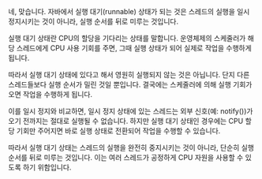 네, 맞습니다. 자바에서 실행 대기(runnable) 상태가 되는 것은 스레드의 실행을 일시 정지시키는 것이 아니라, 실행 순서를 뒤로 미루는 것입니다.

실행 대기 상태란 CPU의 할당을 기다리는 상태를 말합니다. 운영체제의 스케줄러가 해당 스레드에게 CPU 사용 기회를 주면, 그때 실행 상태가 되어 실제로 작업을 수행하게 됩니다.

따라서 실행 대기 상태에 있다고 해서 영원히 실행되지 않는 것은 아닙니다. 단지 다른 스레드들보다 실행 순서가 밀린 것일 뿐입니다. 결국에는 스케줄러에 의해 실행 기회가 오면 작업을 수행하게 됩니다.

이를 일시 정지와 비교하면, 일시 정지 상태에 있는 스레드는 외부 신호(예: notify())가 오기 전까지는 절대로 실행될 수 없습니다. 하지만 실행 대기 상태인 경우에는 CPU 할당 기회만 주어지면 바로 실행 상태로 전환되어 작업을 수행할 수 있습니다.

따라서 실행 대기 상태는 스레드의 실행을 완전히 중지시키는 것이 아니라, 단순히 실행 순서를 뒤로 미루는 것입니다. 이는 여러 스레드가 공정하게 CPU 자원을 사용할 수 있도록 하기 위함입니다.